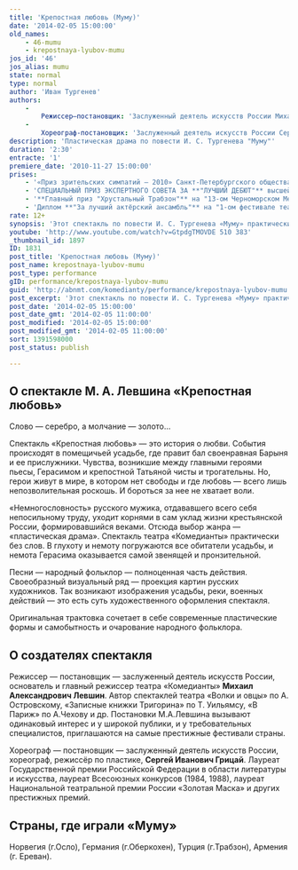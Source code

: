 ```yaml
---
title: 'Крепостная любовь (Муму)'
date: '2014-02-05 15:00:00'
old_names:
    - 46-mumu
    - krepostnaya-lyubov-mumu
jos_id: '46'
jos_alias: mumu
state: normal
type: normal
author: 'Иван Тургенев'
authors:
    -
        Режиссер–постановщик: 'Заслуженный деятель искусств России Михаил Левшин'
    -
        Хореограф-постановщик: 'Заслуженный деятель искусств России Сергей Грицай'
description: 'Пластическая драма по повести И. С. Тургенева "Муму"'
duration: '2:30'
entracte: '1'
premiere_date: '2010-11-27 15:00:00'
prises:
    - '«Приз зрительских симпатий — 2010» Санкт-Петербургского общества **«ТЕАТРАЛ»** в номинации — **ЛУЧШИЙ СПЕКТАКЛЬ ГОДА**.'
    - 'СПЕЦИАЛЬНЫЙ ПРИЗ ЭКСПЕРТНОГО СОВЕТА ЗА **"ЛУЧШИЙ ДЕБЮТ"** высшей театральной премии Санкт-Петербурга **«ЗОЛОТОЙ СОФИТ»** сезона 2010 — 2011 — **Алёна АЗАРОВА** за роль Татьяны.'
    - '**Главный приз "Хрустальный Трабзон"** на "13-ом Черноморском Международном Театральном Фестивале" в г.Трабзон (Турция) (2012 г.).'
    - 'Диплом **"За лучший актёрский ансамбль"** на "1-ом фестивале театральных и музыкальных проектов камерных экспериментальных форм" (Театральный марафон) в г. Выборге. (2013 г.)'
rate: 12+
synopsis: 'Этот спектакль по повести И. С. Тургенева «Муму» практически без слов. В глухоту и немоту погружаются все обитатели усадьбы, и немота Герасима оказывается самой звенящей и пронзительной. Повествование о печальной судьбе двух одиноких существ — мужика и собаки, в постановке М.Левшина, наполнено простым человеческим сопереживанием и грустью. Оригинальная трактовка сочетает в себе современные пластические формы и очарование народного фольклора.'
youtube: 'http://www.youtube.com/watch?v=GtpdgTMOVDE 510 383'
_thumbnail_id: 1897
ID: 1831
post_title: 'Крепостная любовь (Муму)'
post_name: krepostnaya-lyubov-mumu
post_type: performance
gID: performance/krepostnaya-lyubov-mumu
guid: 'http://abnmt.com/komedianty/performance/krepostnaya-lyubov-mumu'
post_excerpt: 'Этот спектакль по повести И. С. Тургенева «Муму» практически без слов. В глухоту и немоту погружаются все обитатели усадьбы, и немота Герасима оказывается самой звенящей и пронзительной. Повествование о печальной судьбе двух одиноких существ — мужика и собаки, в постановке М.Левшина, наполнено простым человеческим сопереживанием и грустью. Оригинальная трактовка сочетает в себе современные пластические формы и очарование народного фольклора.'
post_date: '2014-02-05 15:00:00'
post_date_gmt: '2014-02-05 11:00:00'
post_modified: '2014-02-05 15:00:00'
post_modified_gmt: '2014-02-05 11:00:00'
sort: 1391598000
post_status: publish

---
```


## О спектакле М. А. Левшина «Крепостная любовь»


Слово — серебро, а молчание — золото...


Спектакль «Крепостная любовь» — это история о любви. События происходят в помещичьей усадьбе, где правит бал своенравная Барыня и ее прислужники. Чувства, возникшие между главными героями пьесы, Герасимом и крепостной Татьяной чисты и трогательны. Но, герои живут в мире, в котором нет свободы и где любовь — всего лишь непозволительная роскошь. И бороться за нее не хватает воли.


«Немногословность» русского мужика, отдававшего всего себя непосильному труду, уходит корнями в сам уклад жизни крестьянской России, формировавшийся веками. Отсюда выбор жанра — «пластическая драма». Спектакль театра «Комедианты» практически без слов. В глухоту и немоту погружаются все обитатели усадьбы, и немота Герасима оказывается самой звенящей и пронзительной.


Песни — народный фольклор — полноценная часть действия. Своеобразный визуальный ряд — проекция картин русских художников. Так возникают изображения усадьбы, реки, военных действий — это есть суть художественного оформления спектакля.


Оригинальная трактовка сочетает в себе современные пластические формы и самобытность и очарование народного фольклора.


## О создателях спектакля


Режиссер — постановщик — заслуженный деятель искусств России, основатель и главный режиссер театра «Комедианты» **Михаил Александрович Левшин**. Автор спектаклей театра «Волки и овцы» по А. Островскому, «Записные книжки Тригорина» по Т. Уильямсу, «В Париж» по А.Чехову и др. Постановки М.А.Левшина вызывают одинаковый интерес и у широкой публики, и у требовательных специалистов, приглашаются на самые престижные фестивали страны.


Хореограф — постановщик — заслуженный деятель искусств России, хореограф, режиссёр по пластике, **Сергей Иванович Грицай**. Лауреат Государственной премии Российской Федерации в области литературы и искусства, лауреат Всесоюзных конкурсов (1984, 1988), лауреат Национальной театральной премии России «Золотая Маска» и других престижных премий.


## Страны, где играли «Муму»


Норвегия (г.Осло), Германия (г.Оберкохен), Турция (г.Трабзон), Армения (г. Ереван).